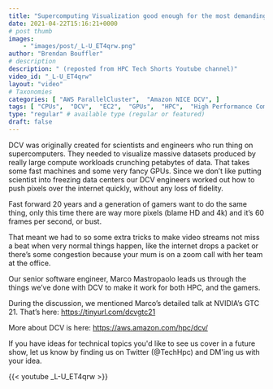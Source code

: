 ```yaml
---
title: "Supercomputing Visualization good enough for the most demanding gamers."
date: 2021-04-22T15:16:21+0000
# post thumb
images:
    - "images/post/_L-U_ET4qrw.png"
author: "Brendan Bouffler"
# description
description: " (reposted from HPC Tech Shorts Youtube channel)"
video_id: "_L-U_ET4qrw"
layout: "video"
# Taxonomies
categories: [ "AWS ParallelCluster",  "Amazon NICE DCV", ]
tags: [ "CPUs",  "DCV",  "EC2",  "GPUs",  "HPC",  "High Performance Computing",  "Lustre",  "ParallelCluster",  "Schedulers",  "Storage",  "virtualization",  "vizualization",  "techshorts", ]
type: "regular" # available type (regular or featured)
draft: false
---
```


DCV was originally created for scientists and engineers who run thing on supercomputers. They needed to visualize massive datasets produced by really large compute workloads crunching petabytes of data. That takes some fast machines and some very fancy GPUs. Since we don’t like putting scientist into freezing data centers our DCV engineers worked out how to push pixels over the internet quickly, without any loss of fidelity.

Fast forward 20 years and a generation of gamers want to do the same thing, only this time there are way more pixels (blame HD and 4k) and it’s 60 frames per second, or bust.

That meant we had to so some extra tricks to make video streams not miss a beat when very normal things happen, like the internet drops a packet or there’s some congestion because your mum is on a zoom call with her team at the office.

Our senior software engineer, Marco Mastropaolo leads us through the things we’ve done with DCV to make it work for both HPC, and the gamers.

During the discussion, we mentioned Marco’s detailed talk at NVIDIA’s GTC 21. That’s here: https://tinyurl.com/dcvgtc21

More about DCV is here: https://aws.amazon.com/hpc/dcv/

If you have ideas for technical topics you'd like to see us cover in a future show, let us know by finding us on Twitter (@TechHpc) and DM'ing us with your idea.

{{< youtube _L-U_ET4qrw >}}